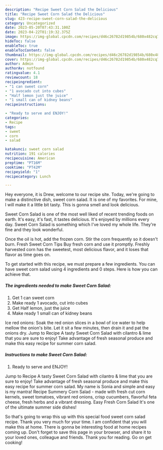 ```yaml
---
description: "Recipe Sweet Corn Salad the Delicious"
title: "Recipe Sweet Corn Salad the Delicious"
slug: 423-recipe-sweet-corn-salad-the-delicious
category: Uncategorized
date: 2023-05-20T07:43:31.100Z
date: 2023-04-22T01:19:32.375Z
image: https://img-global.cpcdn.com/recipes/d46c26782d19854b/680x482cq70/sweet-corn-salad-recipe-main-photo.jpg
hideToc: false
enableToc: true
enableTocContent: false
thumbnail: https://img-global.cpcdn.com/recipes/d46c26782d19854b/680x482cq70/sweet-corn-salad-recipe-main-photo.jpg
cover: https://img-global.cpcdn.com/recipes/d46c26782d19854b/680x482cq70/sweet-corn-salad-recipe-main-photo.jpg
author: Admin
authorAv: notfound
ratingvalue: 4.1
reviewcount: 18
recipeingredient:
- "1 can sweet corn"
- "1 avocado cut into cubes"
- "Half lemon just the juice"
- "1 small can of kidney beans"
recipeinstructions:

- "Ready to serve and ENJOY!"
categories:
- Recipe
tags:
- sweet
- corn
- salad

katakunci: sweet corn salad 
nutrition: 191 calories
recipecuisine: American
preptime: "PT16M"
cooktime: "PT42M"
recipeyield: "1"
recipecategory: Lunch

---
```



Hey everyone, it is Drew, welcome to our recipe site. Today, we're going to make a distinctive dish, sweet corn salad. It is one of my favorites. For mine, I will make it a little bit tasty. This is gonna smell and look delicious.

Sweet Corn Salad is one of the most well liked of recent trending foods on earth. It's easy, it's fast, it tastes delicious. It's enjoyed by millions every day. Sweet Corn Salad is something which I've loved my whole life. They're fine and they look wonderful.

Once the oil is hot, add the frozen corn. Stir the corn frequently so it doesn&#39;t burn. Fresh Sweet Corn Tips Buy fresh corn and use it promptly. Freshly harvested corn has the sweetest, most delicious flavor, and it loses that flavor as time goes on.


To get started with this recipe, we must prepare a few ingredients. You can have sweet corn salad using 4 ingredients and 0 steps. Here is how you can achieve that.

<!--inarticleads1-->

##### The ingredients needed to make Sweet Corn Salad:

1. Get 1 can sweet corn
1. Make ready 1 avocado, cut into cubes
1. Get Half lemon, just the juice
1. Make ready 1 small can of kidney beans


Ice red onions: Soak the red onion slices in a bowl of ice water to help mellow the onion&#39;s bite. Let it sit a few minutes, then drain it and pat the onions dry. Jump to Recipe A tasty Sweet Corn Salad with cilantro &amp; lime that you are sure to enjoy! Take advantage of fresh seasonal produce and make this easy recipe for summer corn salad. 

<!--inarticleads2-->

##### Instructions to make Sweet Corn Salad:


1. Ready to serve and ENJOY!

Jump to Recipe A tasty Sweet Corn Salad with cilantro &amp; lime that you are sure to enjoy! Take advantage of fresh seasonal produce and make this easy recipe for summer corn salad. My name is Sonia and simple and easy is my mantra! Recipe Summery Corn Salad - made with fresh cut corn kernels, sweet tomatoes, vibrant red onions, crisp cucumbers, flavorful feta cheese, fresh herbs and a vibrant dressing. Easy Fresh Corn Salad It&#39;s one of the ultimate summer side dishes! 

So that's going to wrap this up with this special food sweet corn salad recipe. Thank you very much for your time. I am confident that you will make this at home. There is gonna be interesting food at home recipes coming up. Don't forget to save this page in your browser, and share it to your loved ones, colleague and friends. Thank you for reading. Go on get cooking!
